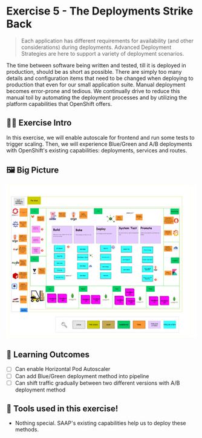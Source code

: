 # Exercise 5 - The Deployments Strike Back

> Each application has different requirements for availability (and other considerations) during deployments. Advanced Deployment Strategies are here to support a variety of deployment scenarios.

The time between software being written and tested, till it is deployed in production, should be as short as possible. There are simply too many details and configuration items that need to be changed when deploying to production that even for our small application suite. Manual deployment becomes error-prone and tedious. We continually drive to reduce this manual toil by automating the deployment processes and by utilizing the platform capabilities that OpenShift offers.

## 👨‍🍳 Exercise Intro

In this exercise, we will enable autoscale for frontend and run some tests to trigger scaling. Then, we will experience Blue/Green and A/B deployments with OpenShift's existing capabilities: deployments, services and routes. 
## 🖼️ Big Picture

![big-picture-matomo](images/big-picture-matomo.png)
## 🔮 Learning Outcomes

- [ ] Can enable Horizontal Pod Autoscaler
- [ ] Can add Blue/Green deployment method into pipeline
- [ ] Can shift traffic gradually between two different versions with A/B deployment method

## 🔨 Tools used in this exercise!

* Nothing special. SAAP's existing capabilities help us to deploy these methods.
